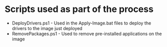 # Scripts used as part of the process

- DeployDrivers.ps1 - Used in the Apply-Image.bat files to deploy the drivers to the image just deployed
- RemovePackages.ps1 - Used to remove pre-installed applications on the image